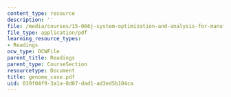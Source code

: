 ```yaml
---
content_type: resource
description: ''
file: /media/courses/15-066j-system-optimization-and-analysis-for-manufacturing-summer-2003/039f04f93a1a8d07dad1ad3ed5b104ca_genome_case.pdf
file_type: application/pdf
learning_resource_types:
- Readings
ocw_type: OCWFile
parent_title: Readings
parent_type: CourseSection
resourcetype: Document
title: genome_case.pdf
uid: 039f04f9-3a1a-8d07-dad1-ad3ed5b104ca
---
```

